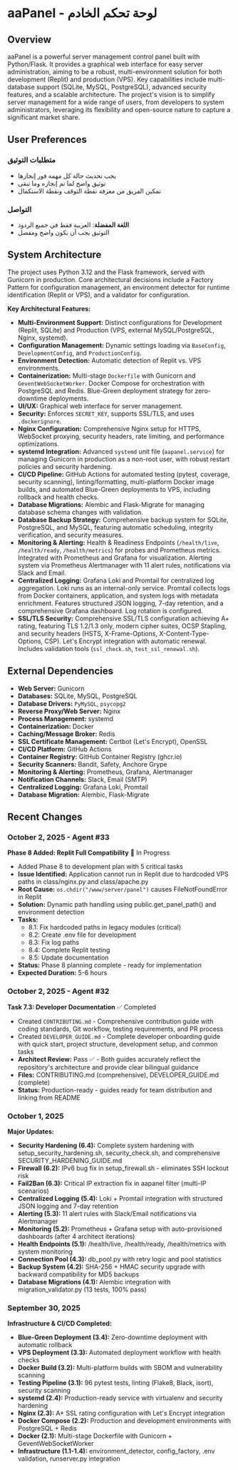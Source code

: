 # aaPanel - لوحة تحكم الخادم

## Overview
aaPanel is a powerful server management control panel built with Python/Flask. It provides a graphical web interface for easy server administration, aiming to be a robust, multi-environment solution for both development (Replit) and production (VPS). Key capabilities include multi-database support (SQLite, MySQL, PostgreSQL), advanced security features, and a scalable architecture. The project's vision is to simplify server management for a wide range of users, from developers to system administrators, leveraging its flexibility and open-source nature to capture a significant market share.

## User Preferences
### متطلبات التوثيق
- يجب تحديث حالة كل مهمة فور إنجازها
- توثيق واضح لما تم إنجازه وما تبقى
- تمكين الفريق من معرفة نقطة التوقف ونقطة الاستكمال

### التواصل
- **اللغة المفضلة**: العربية فقط في جميع الردود
- التوثيق يجب أن يكون واضح ومفصل

## System Architecture
The project uses Python 3.12 and the Flask framework, served with Gunicorn in production. Core architectural decisions include a Factory Pattern for configuration management, an environment detector for runtime identification (Replit or VPS), and a validator for configuration.

**Key Architectural Features:**
-   **Multi-Environment Support:** Distinct configurations for Development (Replit, SQLite) and Production (VPS, external MySQL/PostgreSQL, Nginx, systemd).
-   **Configuration Management:** Dynamic settings loading via `BaseConfig`, `DevelopmentConfig`, and `ProductionConfig`.
-   **Environment Detection:** Automatic detection of Replit vs. VPS environments.
-   **Containerization:** Multi-stage `Dockerfile` with Gunicorn and `GeventWebSocketWorker`. Docker Compose for orchestration with PostgreSQL and Redis. Blue-Green deployment strategy for zero-downtime deployments.
-   **UI/UX:** Graphical web interface for server management.
-   **Security:** Enforces `SECRET_KEY`, supports SSL/TLS, and uses `.dockerignore`.
-   **Nginx Configuration:** Comprehensive Nginx setup for HTTPS, WebSocket proxying, security headers, rate limiting, and performance optimizations.
-   **systemd Integration:** Advanced `systemd` unit file (`aapanel.service`) for managing Gunicorn in production as a non-root user, with robust restart policies and security hardening.
-   **CI/CD Pipeline:** GitHub Actions for automated testing (pytest, coverage, security scanning), linting/formatting, multi-platform Docker image builds, and automated Blue-Green deployments to VPS, including rollback and health checks.
-   **Database Migrations:** Alembic and Flask-Migrate for managing database schema changes with validation.
-   **Database Backup Strategy:** Comprehensive backup system for SQLite, PostgreSQL, and MySQL, featuring automatic scheduling, integrity verification, and security measures.
-   **Monitoring & Alerting:** Health & Readiness Endpoints (`/health/live`, `/health/ready`, `/health/metrics`) for probes and Prometheus metrics. Integrated with Prometheus and Grafana for visualization. Alerting system via Prometheus Alertmanager with 11 alert rules, notifications via Slack and Email.
-   **Centralized Logging:** Grafana Loki and Promtail for centralized log aggregation. Loki runs as an internal-only service. Promtail collects logs from Docker containers, application, and system logs with metadata enrichment. Features structured JSON logging, 7-day retention, and a comprehensive Grafana dashboard. Log rotation is configured.
-   **SSL/TLS Security:** Comprehensive SSL/TLS configuration achieving A+ rating, featuring TLS 1.2/1.3 only, modern cipher suites, OCSP Stapling, and security headers (HSTS, X-Frame-Options, X-Content-Type-Options, CSP). Let's Encrypt integration with automatic renewal. Includes validation tools (`ssl_check.sh`, `test_ssl_renewal.sh`).

## External Dependencies
-   **Web Server:** Gunicorn
-   **Databases:** SQLite, MySQL, PostgreSQL
-   **Database Drivers:** `PyMySQL`, `psycopg2`
-   **Reverse Proxy/Web Server:** Nginx
-   **Process Management:** systemd
-   **Containerization:** Docker
-   **Caching/Message Broker:** Redis
-   **SSL Certificate Management:** Certbot (Let's Encrypt), OpenSSL
-   **CI/CD Platform:** GitHub Actions
-   **Container Registry:** GitHub Container Registry (ghcr.io)
-   **Security Scanners:** Bandit, Safety, Anchore Grype
-   **Monitoring & Alerting:** Prometheus, Grafana, Alertmanager
-   **Notification Channels:** Slack, Email (SMTP)
-   **Centralized Logging:** Grafana Loki, Promtail
-   **Database Migration:** Alembic, Flask-Migrate

## Recent Changes

### October 2, 2025 - Agent #33
**Phase 8 Added: Replit Full Compatibility** 🔄 In Progress
- Added Phase 8 to development plan with 5 critical tasks
- **Issue Identified:** Application cannot run in Replit due to hardcoded VPS paths in class/nginx.py and class/apache.py
- **Root Cause:** `os.chdir("/www/server/panel")` causes FileNotFoundError in Replit
- **Solution:** Dynamic path handling using public.get_panel_path() and environment detection
- **Tasks:**
  - 8.1: Fix hardcoded paths in legacy modules (critical)
  - 8.2: Create .env file for development
  - 8.3: Fix log paths
  - 8.4: Complete Replit testing
  - 8.5: Update documentation
- **Status:** Phase 8 planning complete - ready for implementation
- **Expected Duration:** 5-6 hours

### October 2, 2025 - Agent #32
**Task 7.3: Developer Documentation** ✅ Completed
- Created `CONTRIBUTING.md` - Comprehensive contribution guide with coding standards, Git workflow, testing requirements, and PR process
- Created `DEVELOPER_GUIDE.md` - Complete developer onboarding guide with quick start, project structure, development setup, and common tasks
- **Architect Review:** Pass ✅ - Both guides accurately reflect the repository's architecture and provide clear bilingual guidance
- **Files:** CONTRIBUTING.md (comprehensive), DEVELOPER_GUIDE.md (complete)
- **Status:** Production-ready - guides ready for team distribution and linking from README

### October 1, 2025
**Major Updates:**
- **Security Hardening (6.4):** Complete system hardening with setup_security_hardening.sh, security_check.sh, and comprehensive SECURITY_HARDENING_GUIDE.md
- **Firewall (6.2):** IPv6 bug fix in setup_firewall.sh - eliminates SSH lockout risk
- **Fail2Ban (6.3):** Critical IP extraction fix in aapanel filter (multi-IP scenarios)
- **Centralized Logging (5.4):** Loki + Promtail integration with structured JSON logging and 7-day retention
- **Alerting (5.3):** 11 alert rules with Slack/Email notifications via Alertmanager
- **Monitoring (5.2):** Prometheus + Grafana setup with auto-provisioned dashboards (after 4 architect iterations)
- **Health Endpoints (5.1):** /health/live, /health/ready, /health/metrics with system monitoring
- **Connection Pool (4.3):** db_pool.py with retry logic and pool statistics
- **Backup System (4.2):** SHA-256 + HMAC security upgrade with backward compatibility for MD5 backups
- **Database Migrations (4.1):** Alembic integration with migration_validator.py (13 tests, 100% pass)

### September 30, 2025
**Infrastructure & CI/CD Completed:**
- **Blue-Green Deployment (3.4):** Zero-downtime deployment with automatic rollback
- **VPS Deployment (3.3):** Automated deployment workflow with health checks
- **Docker Build (3.2):** Multi-platform builds with SBOM and vulnerability scanning
- **Testing Pipeline (3.1):** 96 pytest tests, linting (Flake8, Black, isort), security scanning
- **systemd (2.4):** Production-ready service with virtualenv and security hardening
- **Nginx (2.3):** A+ SSL rating configuration with Let's Encrypt integration
- **Docker Compose (2.2):** Production and development environments with PostgreSQL + Redis
- **Docker (2.1):** Multi-stage Dockerfile with Gunicorn + GeventWebSocketWorker
- **Infrastructure (1.1-1.4):** environment_detector, config_factory, .env validation, runserver.py integration
